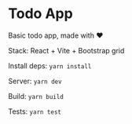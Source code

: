 # Todo App

Basic todo app, made with ❤️

Stack: React + Vite + Bootstrap grid

Install deps:
`yarn install`

Server:
`yarn dev`

Build:
`yarn build`

Tests:
`yarn test`
